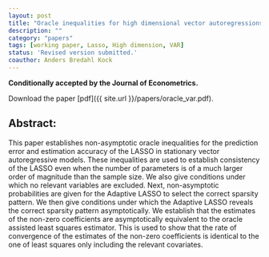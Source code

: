 ```yaml
---
layout: post
title: "Oracle inequalities for high dimensional vector autoregressions."
description: ""
category: "papers"
tags: [working paper, Lasso, High dimension, VAR]
status: 'Revised version submitted.'
coauthor: Anders Bredahl Kock
---
```


**Conditionally accepted by the Journal of Econometrics.**

Download the paper [pdf]({{ site.url }}/papers/oracle_var.pdf).

## Abstract:

This paper establishes non-asymptotic oracle inequalities for the prediction error and estimation accuracy of the LASSO in stationary vector autoregressive models. These inequalities are used to establish consistency of the LASSO even when the number of parameters is of a much larger order of magnitude than the sample size. We also give conditions under which no relevant variables are excluded. Next, non-asymptotic probabilities are given for the Adaptive LASSO to select the correct sparsity pattern. We then give conditions under which the Adaptive LASSO reveals the correct sparsity pattern asymptotically. We establish that the estimates of the non-zero coefficients are asymptotically equivalent to the oracle assisted least squares estimator. This is used to show that the rate of convergence of the estimates of the non-zero coefficients is identical to the one of least squares only including the relevant covariates.


